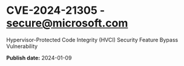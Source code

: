 # CVE-2024-21305 - secure@microsoft.com

Hypervisor-Protected Code Integrity (HVCI) Security Feature Bypass Vulnerability

**Publish date:** 2024-01-09
